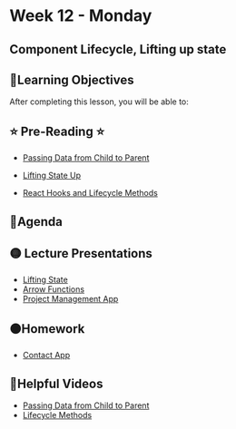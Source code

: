# Week 12 - Monday

## Component Lifecycle, Lifting up state

## 📍Learning Objectives
After completing this lesson, you will be able to:

<!-- - [ ]  -->

## ⭐️ Pre-Reading ⭐️

- [Passing Data from Child to Parent](https://www.youtube.com/watch?v=X6u--Oo7g88)

- [Lifting State Up](https://reactjs.org/docs/lifting-state-up.html)
- [React Hooks and Lifecycle Methods](https://learn.digitalcrafts.com/immersive/lessons/full-stack-frameworks/react-hooks/)

## 📍Agenda

## 🟡 Lecture Presentations
- [Lifting State](http://dc-houston.herokuapp.com/p2/React/LiftingStateUp.html#1)
- [Arrow Functions](http://dc-houston.herokuapp.com/p2/React/ArrowFunctionReturnRules.html#1)
- [Project Management App](https://dc-houston.herokuapp.com/p2/React/ProjectManagementApp.html#1)
<!-- - [Component Lifecycle](https://dc-houston.herokuapp.com/p2/React/ComponentLifecycle.html#1) -->

<!-- ## 🟣Labs  -->

## 🟠Homework 
- [Contact App](https://github.com/veros-labs/hw-react-contact-app-lifting-state)

## 🔵Helpful Videos
- [Passing Data from Child to Parent](https://www.youtube.com/watch?v=X6u--Oo7g88)
- [Lifecycle Methods](https://www.youtube.com/watch?v=VFvcgXaQvOw)
<!-- ## ✔️Todo Checklist
- [ ]

## 🔶Vocabulary

## 🔷Test Your knowledge


## Resources 
- []() -->



